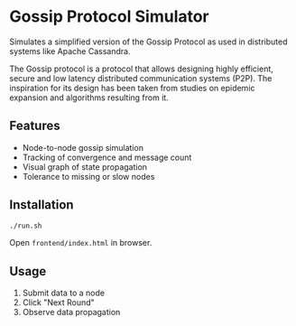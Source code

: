 # Gossip Protocol Simulator

Simulates a simplified version of the Gossip Protocol as used in distributed systems like Apache Cassandra.

The Gossip protocol is a protocol that allows designing highly efficient, secure and low latency distributed communication systems (P2P). The inspiration for its design has been taken from studies on epidemic expansion and algorithms resulting from it.

## Features
- Node-to-node gossip simulation
- Tracking of convergence and message count
- Visual graph of state propagation
- Tolerance to missing or slow nodes

## Installation

```bash
./run.sh
```
Open ```frontend/index.html``` in browser.

## Usage

1. Submit data to a node
2. Click "Next Round"
3. Observe data propagation
